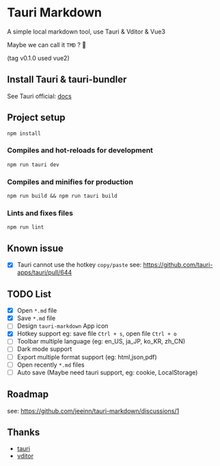 # Tauri Markdown
A simple local markdown tool, use Tauri &amp; Vditor &amp; Vue3

Maybe we can call it `TMD` ? 🤔

(tag v0.1.0 used vue2)

## Install Tauri & tauri-bundler

See Tauri official: [docs](https://tauri.app/v1/guides/)

## Project setup

```
npm install
```

### Compiles and hot-reloads for development

```
npm run tauri dev
```

### Compiles and minifies for production

```
npm run build && npm run tauri build
```

### Lints and fixes files

```
npm run lint
```

## Known issue

- [x] Tauri cannot use the hotkey `copy/paste` see: https://github.com/tauri-apps/tauri/pull/644

## TODO List
- [x] Open `*.md` file
- [x] Save `*.md` file
- [ ] Design `tauri-markdown` App icon
- [x] Hotkey support eg: save file `Ctrl + s`, open file `Ctrl + o`
- [ ] Toolbar multiple language (eg: en_US, ja_JP, ko_KR, zh_CN)
- [ ] Dark mode support
- [ ] Export multiple format support (eg: html,json,pdf)
- [ ] Open recently `*.md` files
- [ ] Auto save (Maybe need tauri support, eg: cookie, LocalStorage)

## Roadmap
see: https://github.com/jeeinn/tauri-markdown/discussions/1

## Thanks
* [tauri](https://github.com/tauri-apps/tauri)
* [vditor](https://github.com/Vanessa219/vditor)